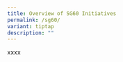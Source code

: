 ```yaml
---
title: Overview of SG60 Initiatives
permalink: /sg60/
variant: tiptap
description: ""
---
```

<p>xxxx</p>